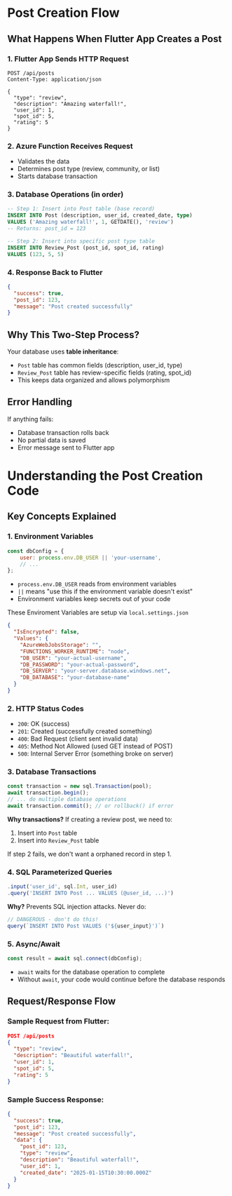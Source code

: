 # Post Creation Flow

## What Happens When Flutter App Creates a Post

### 1. Flutter App Sends HTTP Request
```http
POST /api/posts
Content-Type: application/json

{
  "type": "review",
  "description": "Amazing waterfall!",
  "user_id": 1,
  "spot_id": 5,
  "rating": 5
}
```

### 2. Azure Function Receives Request
- Validates the data
- Determines post type (review, community, or list)
- Starts database transaction

### 3. Database Operations (in order)
```sql
-- Step 1: Insert into Post table (base record)
INSERT INTO Post (description, user_id, created_date, type)
VALUES ('Amazing waterfall!', 1, GETDATE(), 'review')
-- Returns: post_id = 123

-- Step 2: Insert into specific post type table
INSERT INTO Review_Post (post_id, spot_id, rating)
VALUES (123, 5, 5)
```

### 4. Response Back to Flutter
```json
{
  "success": true,
  "post_id": 123,
  "message": "Post created successfully"
}
```

## Why This Two-Step Process?

Your database uses **table inheritance**:
- `Post` table has common fields (description, user_id, type)
- `Review_Post` table has review-specific fields (rating, spot_id)
- This keeps data organized and allows polymorphism

## Error Handling
If anything fails:
- Database transaction rolls back
- No partial data is saved
- Error message sent to Flutter app

# Understanding the Post Creation Code

## Key Concepts Explained

### 1. Environment Variables
```javascript
const dbConfig = {
    user: process.env.DB_USER || 'your-username',
    // ...
};
```
- `process.env.DB_USER` reads from environment variables
- `||` means "use this if the environment variable doesn't exist"
- Environment variables keep secrets out of your code

These Enviroment Variables are setup via `local.settings.json`

```json
{
  "IsEncrypted": false,
  "Values": {
    "AzureWebJobsStorage": "",
    "FUNCTIONS_WORKER_RUNTIME": "node",
    "DB_USER": "your-actual-username",
    "DB_PASSWORD": "your-actual-password",
    "DB_SERVER": "your-server.database.windows.net",
    "DB_DATABASE": "your-database-name"
  }
}
```

### 2. HTTP Status Codes
- `200`: OK (success)
- `201`: Created (successfully created something)
- `400`: Bad Request (client sent invalid data)
- `405`: Method Not Allowed (used GET instead of POST)
- `500`: Internal Server Error (something broke on server)

### 3. Database Transactions
```javascript
const transaction = new sql.Transaction(pool);
await transaction.begin();
// ... do multiple database operations
await transaction.commit(); // or rollback() if error
```
**Why transactions?** If creating a review post, we need to:
1. Insert into `Post` table
2. Insert into `Review_Post` table

If step 2 fails, we don't want a orphaned record in step 1.

### 4. SQL Parameterized Queries
```javascript
.input('user_id', sql.Int, user_id)
.query('INSERT INTO Post ... VALUES (@user_id, ...)')
```
**Why?** Prevents SQL injection attacks. Never do:
```javascript
// DANGEROUS - don't do this!
query(`INSERT INTO Post VALUES ('${user_input}')`)
```

### 5. Async/Await
```javascript
const result = await sql.connect(dbConfig);
```
- `await` waits for the database operation to complete
- Without `await`, your code would continue before the database responds

## Request/Response Flow

### Sample Request from Flutter:
```json
POST /api/posts
{
  "type": "review",
  "description": "Beautiful waterfall!",
  "user_id": 1,
  "spot_id": 5,
  "rating": 5
}
```

### Sample Success Response:
```json
{
  "success": true,
  "post_id": 123,
  "message": "Post created successfully",
  "data": {
    "post_id": 123,
    "type": "review",
    "description": "Beautiful waterfall!",
    "user_id": 1,
    "created_date": "2025-01-15T10:30:00.000Z"
  }
}
```